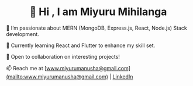 <h1 align="center">👋 Hi , I am Miyuru Mihilanga</h1>


👀 I’m passionate about MERN (MongoDB, Express.js, React, Node.js) Stack development.

🌱 Currently learning React and Flutter to enhance my skill set.

💞️ Open to collaboration on interesting projects!

📫 Reach me at [www.miyurumanusha@gmail.com](mailto:www.miyurumanusha@gmail.com) | [LinkedIn](www.linkedin.com/in/miyuru-mihilanga-980273285) 

<!---
MIHILANGA/MIHILANGA is a ✨ special ✨ repository because its `README.md` (this file) appears on your GitHub profile.
You can click the Preview link to take a look at your changes.
--->

